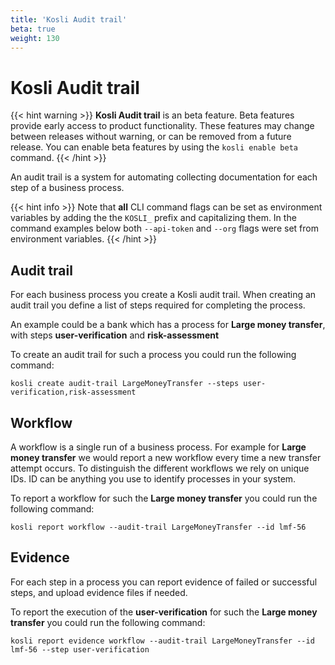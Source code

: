 ```yaml
---
title: 'Kosli Audit trail'
beta: true
weight: 130
---
```

# Kosli Audit trail

{{< hint warning >}}
**Kosli Audit trail** is an beta feature.
Beta features provide early access to product functionality. These
features may change between releases without warning, or can be removed from a 
future release. You can enable beta features by using the `kosli enable beta` command.
{{< /hint >}}

An audit trail is a system for automating collecting documentation for each step of a business process.

{{< hint info >}}
Note that **all** CLI command flags can be set as environment variables by adding the the `KOSLI_` prefix and capitalizing them. 
In the command examples below both `--api-token` and `--org` flags were set from environment variables.
{{< /hint >}}

## Audit trail
For each business process you create a Kosli audit trail.
When creating an audit trail you define a list of steps required for completing the process.

An example could be a bank which has a process for **Large money transfer**,
with steps **user-verification** and **risk-assessment**

To create an audit trail for such a process you could run the following command:
```
kosli create audit-trail LargeMoneyTransfer --steps user-verification,risk-assessment
```

## Workflow
A workflow is a single run of a business process. For example for **Large money transfer**
we would report a new workflow every time a new transfer attempt occurs. To distinguish
the different workflows we rely on unique IDs. ID can be anything you use to identify
processes in your system.

To report a workflow for such the **Large money transfer** you could run the following command:
```
kosli report workflow --audit-trail LargeMoneyTransfer --id lmf-56
```

## Evidence
For each step in a process you can report evidence of failed or successful steps,
and upload evidence files if needed.

To report the execution of the **user-verification** for such the **Large money transfer**
you could run the following command:
```
kosli report evidence workflow --audit-trail LargeMoneyTransfer --id lmf-56 --step user-verification
```
